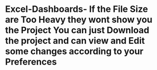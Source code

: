 # Excel-Dashboards- If the File Size are Too Heavy they wont show you the Project You can just Download the project and can view and Edit some changes according to your Preferences 
